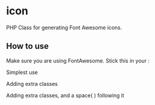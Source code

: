 icon
====

PHP Class for generating Font Awesome icons.

How to use
----------

Make sure you are using FontAwesome. Stick this in your <head>:
<link href="//maxcdn.bootstrapcdn.com/font-awesome/4.2.0/css/font-awesome.min.css" rel="stylesheet">

Simplest use
<?= Del\Icon::UNIVERSITY ;?>

Adding extra classes
<?= Del\Icon::custom(Del\Icon::UNIVERSITY,'fa-5x'); ?>

Adding extra classes, and a space(&nbsp;) following it
<?= Del\Icon::custom(Del\Icon::UNIVERSITY,'fa-5x',true); ?>

